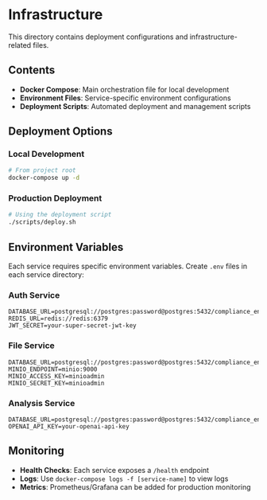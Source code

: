 # Infrastructure

This directory contains deployment configurations and infrastructure-related files.

## Contents

- **Docker Compose**: Main orchestration file for local development
- **Environment Files**: Service-specific environment configurations
- **Deployment Scripts**: Automated deployment and management scripts

## Deployment Options

### Local Development
```bash
# From project root
docker-compose up -d
```

### Production Deployment
```bash
# Using the deployment script
./scripts/deploy.sh
```

## Environment Variables

Each service requires specific environment variables. Create `.env` files in each service directory:

### Auth Service
```env
DATABASE_URL=postgresql://postgres:password@postgres:5432/compliance_engine
REDIS_URL=redis://redis:6379
JWT_SECRET=your-super-secret-jwt-key
```

### File Service
```env
DATABASE_URL=postgresql://postgres:password@postgres:5432/compliance_engine
MINIO_ENDPOINT=minio:9000
MINIO_ACCESS_KEY=minioadmin
MINIO_SECRET_KEY=minioadmin
```

### Analysis Service
```env
DATABASE_URL=postgresql://postgres:password@postgres:5432/compliance_engine
OPENAI_API_KEY=your-openai-api-key
```

## Monitoring

- **Health Checks**: Each service exposes a `/health` endpoint
- **Logs**: Use `docker-compose logs -f [service-name]` to view logs
- **Metrics**: Prometheus/Grafana can be added for production monitoring 